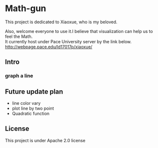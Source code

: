 # Math-gun
This project is dedicated to Xiaoxue, who is my beloved.

Also, welcome everyone to use it.I believe that visualization can help us to feel the Math.  
It currently host under Pace University server by the link below.  
http://webpage.pace.edu/ld17017p/xiaoxue/


## Intro


### graph a line


## Future update plan


* line color vary 
* plot line by two point
* Quadratic function





## License
This project is under Apache 2.0 license
